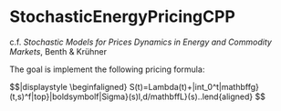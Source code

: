 # StochasticEnergyPricingCPP

c.f. *Stochastic Models for Prices Dynamics in Energy and Commodity Markets*, Benth & Krühner

The goal is implement the following pricing formula:

$$|displaystyle \beginfaligned} S(t)=Lambda(t)+|int_0^t|mathbffg}(t,s)^f|top}|boldsymbolf|Sigma}(s)l,d/mathbffL}(s)..lend{aligned} $$

